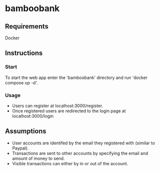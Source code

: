 # bamboobank
## Requirements
Docker
## Instructions
### Start
To start the web app enter the 'bamboobank' directory and run 'docker compose up -d'.
### Usage
- Users can register at localhost:3000/register.
- Once registered users are redirected to the login page at localhost:3000/login
## Assumptions
- User accounts are identifed by the email they registered with (similar to Paypal).
- Transactions are sent to other accounts by specifying the email and amount of money to send.
- Visible transactions can either by in or out of the account.


